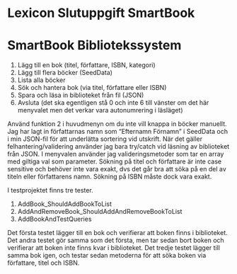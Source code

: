 # Lexicon Slutuppgift SmartBook

SmartBook Bibliotekssystem
==========================
1. Lägg till en bok (titel, författare, ISBN, kategori)
2. Lägg till flera böcker (SeedData)
3. Lista alla böcker 
4. Sök och hantera bok (via titel, författare eller ISBN)
5. Spara och läsa in biblioteket från fil (JSON)
0. Avsluta (det ska egentligen stå 0 och inte 6 till vänster om det här menyvalet men det verkar vara autonumrering i läsläget)

Använd funktion 2 i huvudmenyn om du inte vill knappa in böcker manuellt.
Jag har lagt in författarnas namn som “Efternamn Förnamn” i SeedData och i min JSON-fil för att underlätta sortering vid utskrift.
När det gäller felhantering/validering använder jag bara try/catch vid läsning av biblioteket från JSON. I menyvalen använder jag valideringsmetoder som tar en array med giltiga val som parameter.
Sökning på titel och författare är inte case sensitive och behöver inte vara exakt, dvs det går bra att söka på en del av titeln eller författarens namn. Sökning på ISBN måste dock vara exakt.

I testprojektet finns tre tester.
1. AddBook_ShouldAddBookToList
2. AddAndRemoveBook_ShouldAddAndRemoveBookToList
3. AddBookAndTestQueries

Det första testet lägger till en bok och verifierar att boken finns i biblioteket.
Det andra testet gör samma som det första, men tar sedan bort boken och verifierar att boken inte finns kvar i biblioteket.
Det tredje testet lägger till samma bok igen, och testar sedan metoderna för att söka boken via författare, titel och ISBN.

